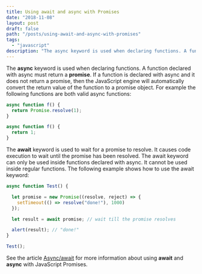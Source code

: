```yaml
---
title: Using await and async with Promises
date: "2018-11-08"
layout: post
draft: false
path: "/posts/using-await-and-async-with-promises"
tags:
  - "javascript"
description: "The async keyword is used when declaring functions. A function declared with async must return a promise. If a function is declared with async and it does not return a promise, then the JavaScript engine will automatically convert the return value of the function to a promise object."
---
```


The **async** keyword is used when declaring functions. A function declared with async must return a **promise**. If a function is declared with async and it does not return a promise, then the JavaScript engine will automatically convert the return value of the function to a promise object. For example the following functions are both valid async functions:

```js
async function f() {
  return Promise.resolve(1);
}
```

```js
async function f() {
  return 1;
}
```

The **await** keyword is used to wait for a promise to resolve. It causes code execution to wait until the promise has been resolved. The await keyword can only be used inside functions declared with async. It cannot be used inside regular functions. The following example shows how to use the await keyword:

```js
async function Test() {

  let promise = new Promise((resolve, reject) => {
    setTimeout(() => resolve("done!"), 1000)
  });

  let result = await promise; // wait till the promise resolves

  alert(result); // "done!"
}

Test();
```

See the article [Async/await](https://javascript.info/async-await) for more information about using **await** and **async** with JavaScript Promises.
